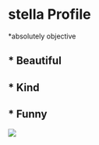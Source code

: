 # stella Profile
*absolutely objective

## *  Beautiful

## * Kind

## * Funny

![](https://mir-s3-cdn-cf.behance.net/project_modules/max_632/4c1f1384533141.5d5fa79310f29.gif)
